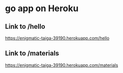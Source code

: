 # go app on Heroku

## Link to /hello
https://enigmatic-taiga-39190.herokuapp.com/hello

## Link to /materials
https://enigmatic-taiga-39190.herokuapp.com/materials

